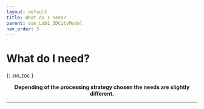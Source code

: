```yaml
---
layout: default
title: What do I need?
parent: osm_LoD1_3DCityModel
nav_order: 3
---
```


# What do I need?
{: .no_toc }

<p align="center"><b>Depending of the processing strategy chosen the needs are slightly different.</b></p>




<!-- ## Table of contents
{: .no_toc .text-delta }

1. TOC
{:toc} -->

---
